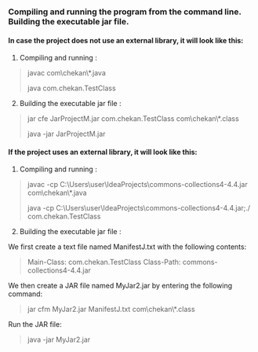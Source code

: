 ### Compiling and running the program from the command line. Building the executable jar file.

#### In case the project does not use an external library, it will look like this:
 1) Compiling and running : 

> javac com\chekan\\*.java
> 
> java com.chekan.TestClass

2) Building the executable jar file :

> jar cfe JarProjectM.jar com.chekan.TestClass com\chekan\\*.class
> 
> java -jar JarProjectM.jar

#### If the project uses an external library, it will look like this:
1) Compiling and running :

> javac -cp C:\Users\user\IdeaProjects\commons-collections4-4.4.jar com\chekan\\*.java
>
> java -cp C:\Users\user\IdeaProjects\commons-collections4-4.4.jar;./ com.chekan.TestClass

2) Building the executable jar file :

We first create a text file named ManifestJ.txt with the following contents:

> Main-Class: com.chekan.TestClass
> Class-Path: commons-collections4-4.4.jar

We then create a JAR file named MyJar2.jar by entering the following command:

>jar cfm MyJar2.jar ManifestJ.txt com\chekan\\*.class

Run the JAR file:

>java -jar MyJar2.jar

